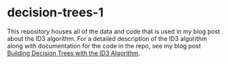# decision-trees-1
This repository houses all of the data and code that is used in my blog post about the ID3 algorithm. For a detailed description of the ID3 algorithm along with documentation for the code in the repo, see my blog post [Building Decision Trees with the ID3 Algorithm](https://austinpurdie.com/decision-trees-1).
